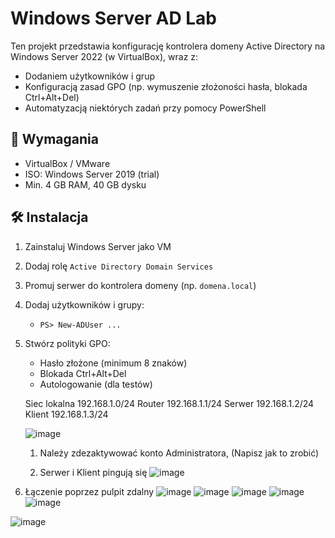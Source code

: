 # Windows Server AD Lab

Ten projekt przedstawia konfigurację kontrolera domeny Active Directory na Windows Server 2022 (w VirtualBox), wraz z:
- Dodaniem użytkowników i grup
- Konfiguracją zasad GPO (np. wymuszenie złożoności hasła, blokada Ctrl+Alt+Del)
- Automatyzacją niektórych zadań przy pomocy PowerShell

## 🔧 Wymagania

- VirtualBox / VMware
- ISO: Windows Server 2019 (trial)
- Min. 4 GB RAM, 40 GB dysku

## 🛠️ Instalacja

1. Zainstaluj Windows Server jako VM
2. Dodaj rolę `Active Directory Domain Services`
3. Promuj serwer do kontrolera domeny (np. `domena.local`)
4. Dodaj użytkowników i grupy:
    - `PS> New-ADUser ...`
5. Stwórz polityki GPO:
    - Hasło złożone (minimum 8 znaków)
    - Blokada Ctrl+Alt+Del
    - Autologowanie (dla testów)
  
   Siec lokalna 192.168.1.0/24
   Router 192.168.1.1/24
   Serwer 192.168.1.2/24
   Klient 192.168.1.3/24

   ![image](https://github.com/user-attachments/assets/2466ccef-3141-4291-95a1-1a254f97470a)

   1. Należy zdezaktywować konto Administratora, (Napisz jak to zrobić)
  
   2. Serwer i Klient pingują się
    ![image](https://github.com/user-attachments/assets/f8fd37d8-29ac-41a2-b47c-1afc8abee9aa)

3. Łączenie poprzez pulpit zdalny
![image](https://github.com/user-attachments/assets/50d1d422-b75c-4124-b806-59b20e0744bb)
![image](https://github.com/user-attachments/assets/66ffa355-999b-4e0a-8000-e54ed34a9f87)
![image](https://github.com/user-attachments/assets/ce07396d-4e66-4961-8cf2-6e91b5135af8)
![image](https://github.com/user-attachments/assets/8578640b-40b8-42e2-b4b2-302d0526d438)
![image](https://github.com/user-attachments/assets/b3796468-6415-4aa6-9382-20c1a0fab847)

![image](https://github.com/user-attachments/assets/f249999c-4f78-4f19-a43b-547d1fe1c607)









